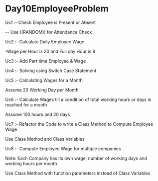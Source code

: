 # Day10EmployeeProblem
Uc1 :- Check Employee is Present or Absent

-- Use ((RANDOM)) for Attendance Check

Uc2 :- Calculate Daily Employee Wage

-Wage per Hour is 20 and Full day Hour is 8

Uc3 :- Add Part time Employee & Wage

Uc4 :- Solving using Switch Case Statement

Uc5 :- Calculating Wages for a Month

Assume 20 Working Day per Month

Uc6 :- Calculate Wages till a condition of total working hours or days is reached for a month

Assume 100 hours and 20 days

Uc7 :- Refactor the Code to write a Class Method to Compute Employee Wage

Use Class Method and Class Variables

Uc8 :- Compute Employee Wage for multiple companies

Note: Each Company has its own wage, number of working days and working hours per month 

Use Class Method with function parameters instead of Class Variables
